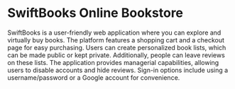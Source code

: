 # SwiftBooks Online Bookstore

SwiftBooks is a user-friendly web application where you can explore and virtually buy books. The platform features a shopping cart and a checkout page for easy purchasing. Users can create personalized book lists, which can be made public or kept private. Additionally, people can leave reviews on these lists. The application provides managerial capabilities, allowing users to disable accounts and hide reviews. Sign-in options include using a username/password or a Google account for convenience.
